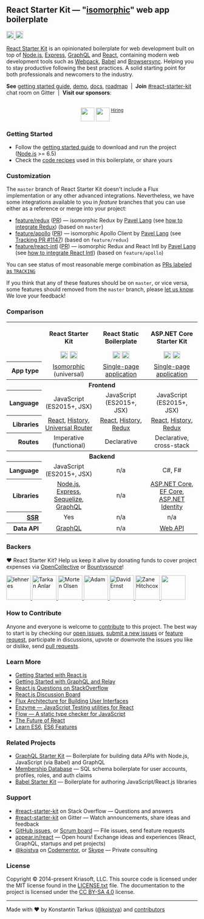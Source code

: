 ## React Starter Kit — "[isomorphic](http://nerds.airbnb.com/isomorphic-javascript-future-web-apps/)" web app boilerplate &nbsp;

<a href="https://github.com/kriasoft/react-starter-kit/stargazers">

<img src="https://img.shields.io/github/stars/kriasoft/react-starter-kit.svg?style=social&label=Star&maxAge=3600" height="20">

</a>

<a href="https://twitter.com/ReactStarter">

<img src="https://img.shields.io/twitter/follow/ReactStarter.svg?style=social&label=Follow&maxAge=3600" height="20">

</a>

[React Starter Kit](https://www.reactstarterkit.com) is an opinionated
boilerplate for web development built on top of [Node.js](https://nodejs.org/),
[Express](http://expressjs.com/), [GraphQL](http://graphql.org/) and
[React](https://facebook.github.io/react/), containing modern web development
tools such as [Webpack](http://webpack.github.io/), [Babel](http://babeljs.io/)
and [Browsersync](http://www.browsersync.io/). Helping you to stay productive
following the best practices. A solid starting point for both professionals and
newcomers to the industry.

**See** [getting started guide](./docs/getting-started.md), [demo][demo],
[docs](https://github.com/kriasoft/react-starter-kit/tree/master/docs),
[roadmap](https://github.com/kriasoft/react-starter-kit/projects/1)
&nbsp;|&nbsp; **Join** [#react-starter-kit][chat] chat room on Gitter
&nbsp;|&nbsp; **Visit our sponsors**:<br><br>

<p align="center" align="top">
  <a href="https://rollbar.com/?utm_source=reactstartkit(github)&amp;utm_medium=link&amp;utm_campaign=reactstartkit(github)"><img src="https://koistya.github.io/files/rollbar-362x72.png" height="36" align="top" /></a>
  <a href="https://x-team.com/hire-react-developers/?utm_source=reactstarterkit&amp;utm_medium=github-link&amp;utm_campaign=reactstarterkit-june"><img src="https://koistya.github.io/files/xteam-255x72.png" height="36" align="top" /></a>
  <sup><a href="https://x-team.com/join/?utm_source=reactstarterkit&utm_medium=github-link&utm_campaign=reactstarterkit-june">Hiring</a></sup>
</p>

### Getting Started

* Follow the [getting started guide](./docs/getting-started.md) to download and
  run the project ([Node.js](https://nodejs.org/) >= 6.5)
* Check the [code recipes](./docs/recipes) used in this boilerplate, or share
  yours

### Customization

The `master` branch of React Starter Kit doesn't include a Flux implementation
or any other advanced integrations. Nevertheless, we have some integrations
available to you in _feature_ branches that you can use either as a reference or
merge into your project:

* [feature/redux](https://github.com/kriasoft/react-starter-kit/tree/feature/redux)
  ([PR](https://github.com/kriasoft/react-starter-kit/pull/1084)) — isomorphic
  Redux by [Pavel Lang](https://github.com/langpavel) (see
  [how to integrate Redux](./docs/recipes/how-to-integrate-redux.md)) (based on
  `master`)
* [feature/apollo](https://github.com/kriasoft/react-starter-kit/tree/feature/apollo)
  ([PR](https://github.com/kriasoft/react-starter-kit/pull/1147)) — isomorphic
  Apollo Client by [Pavel Lang](https://github.com/langpavel) (see
  [Tracking PR #1147](https://github.com/kriasoft/react-starter-kit/pull/1147))
  (based on `feature/redux`)
* [feature/react-intl](https://github.com/kriasoft/react-starter-kit/tree/feature/react-intl)
  ([PR](https://github.com/kriasoft/react-starter-kit/pull/1135)) — isomorphic
  Redux and React Intl by [Pavel Lang](https://github.com/langpavel) (see
  [how to integrate React Intl](./docs/recipes/how-to-integrate-react-intl.md))
  (based on `feature/apollo`)

You can see status of most reasonable merge combination as
[PRs labeled as `TRACKING`](https://github.com/kriasoft/react-starter-kit/labels/TRACKING)

If you think that any of these features should be on `master`, or vice versa,
some features should removed from the `master` branch, please
[let us know](https://gitter.im/kriasoft/react-starter-kit). We love your
feedback!

### Comparison

<table width="100%">
  <tr>
    <th>&nbsp;</th>
    <th>
      <p>React Starter Kit</p>
      <a href="https://github.com/kriasoft/react-starter-kit"><img src="https://img.shields.io/github/stars/kriasoft/react-starter-kit.svg?style=social&label=~react-starter-kit" height="20"></a>
      <a href="https://twitter.com/ReactStarter"><img src="https://img.shields.io/twitter/follow/ReactStarter.svg?style=social&label=@ReactStarter" height="20"></a>
    </th>
    <th>
      <p>React Static Boilerplate</p>
      <a href="https://github.com/kriasoft/react-static-boilerplate"><img src="https://img.shields.io/github/stars/kriasoft/react-static-boilerplate.svg?style=social&label=~react-static-boilerplate" height="20"></a>
      <a href="https://twitter.com/ReactStatic"><img src="https://img.shields.io/twitter/follow/ReactStatic.svg?style=social&label=@ReactStatic" height="20"></a>
    </th>
    <th>
      <p>ASP.NET Core Starter Kit</p>
      <a href="https://github.com/kriasoft/aspnet-starter-kit"><img src="https://img.shields.io/github/stars/kriasoft/aspnet-starter-kit.svg?style=social&label=~aspnet-starter-kit" height="20"></a>
      <a href="https://twitter.com/dotnetreact"><img src="https://img.shields.io/twitter/follow/dotnetreact.svg?style=social&label=@dotnetreact" height="20"></a>
    </th>
  <tr>
  <tr>
    <th align="right">App type</th>
    <td align="center"><a href="http://nerds.airbnb.com/isomorphic-javascript-future-web-apps/">Isomorphic</a> (universal)</td>
    <td align="center"><a href="https://en.wikipedia.org/wiki/Single-page_application">Single-page application</a></td>
    <td align="center"><a href="https://en.wikipedia.org/wiki/Single-page_application">Single-page application</a></td>
  </tr>
  <tr>
    <th colspan="4">Frontend</th>
  <tr>
  <tr>
    <th align="right">Language</th>
    <td align="center">JavaScript (ES2015+, JSX)</td>
    <td align="center">JavaScript (ES2015+, JSX)</td>
    <td align="center">JavaScript (ES2015+, JSX)</td>
  </tr>
  <tr>
    <th align="right">Libraries</th>
    <td align="center">
      <a href="https://github.com/facebook/react">React</a>,
      <a href="https://github.com/ReactJSTraining/history">History</a>,
      <a href="https://github.com/kriasoft/universal-router">Universal Router</a>
    </td>
    <td align="center">
      <a href="https://github.com/facebook/react">React</a>,
      <a href="https://github.com/ReactJSTraining/history">History</a>,
      <a href="https://github.com/reactjs/redux">Redux</a>
    </td>
    <td align="center">
      <a href="https://github.com/facebook/react">React</a>,
      <a href="https://github.com/ReactJSTraining/history">History</a>,
      <a href="https://github.com/reactjs/redux">Redux</a>
    </td>
  </tr>
  <tr>
    <th align="right">Routes</th>
    <td align="center">Imperative (functional)</td>
    <td align="center">Declarative</td>
    <td align="center">Declarative, cross-stack</td>
  </tr>
  <tr>
    <th colspan="4">Backend</th>
  <tr>
  <tr>
    <th align="right">Language</th>
    <td align="center">JavaScript (ES2015+, JSX)</td>
    <td align="center">n/a</td>
    <td align="center">C#, F#</td>
  </tr>
  <tr>
    <th align="right">Libraries</th>
    <td align="center">
      <a href="https://nodejs.org">Node.js</a>,
      <a href="http://expressjs.com/">Express</a>,
      <a href="http://docs.sequelizejs.com/en/latest/">Sequelize</a>,<br>
      <a href="https://github.com/graphql/graphql-js">GraphQL</a></td>
    <td align="center">n/a</td>
    <td align="center">
      <a href="https://docs.asp.net/en/latest/">ASP.NET Core</a>,
      <a href="https://ef.readthedocs.io/en/latest/">EF Core</a>,<br>
      <a href="https://docs.asp.net/en/latest/security/authentication/identity.html">ASP.NET Identity</a>
    </td>
  </tr>
  <tr>
    <th align="right"><a href="https://www.quora.com/What-are-the-tradeoffs-of-client-side-rendering-vs-server-side-rendering">SSR</a></th>
    <td align="center">Yes</td>
    <td align="center">n/a</td>
    <td align="center">n/a</td>
  </tr>
  <tr>
    <th align="right">Data API</th>
    <td align="center"><a href="http://graphql.org/">GraphQL</a></td>
    <td align="center">n/a</td>
    <td align="center"><a href="https://docs.asp.net/en/latest/tutorials/first-web-api.html">Web API</a></td>
  </tr>
</table>

### Backers

♥ React Starter Kit? Help us keep it alive by donating funds to cover project
expenses via [OpenCollective](https://opencollective.com/react-starter-kit) or
[Bountysource](https://salt.bountysource.com/teams/react-starter-kit)!

<a href="http://www.nekst.me/" target="_blank" title="lehneres">
  <img src="https://github.com/lehneres.png?size=64" width="64" height="64" alt="lehneres">
</a>
<a href="http://www.vidpanel.com/" target="_blank" title="Tarkan Anlar">
  <img src="https://github.com/tarkanlar.png?size=64" width="64" height="64" alt="Tarkan Anlar">
</a>
<a href="https://morten.olsen.io/" target="_blank" title="Morten Olsen">
  <img src="https://github.com/mortenolsendk.png?size=64" width="64" height="64" alt="Morten Olsen">
</a>
<a href="https://twitter.com/adamthomann" target="_blank" title="Adam">
  <img src="https://github.com/athomann.png?size=64" width="64" height="64" alt="Adam">
</a>
<a href="http://dsernst.com/" target="_blank" title="David Ernst">
  <img src="https://github.com/dsernst.png?size=64" width="64" height="64" alt="David Ernst">
</a>
<a href="http://zanehitchcox.com/" target="_blank" title="Zane Hitchcox">
  <img src="https://github.com/zwhitchcox.png?size=64" width="64" height="64" alt="Zane Hitchcox">
</a>
<a href="https://opencollective.com/react-starter-kit" target="_blank">
  <img src="https://opencollective.com/static/images/become_backer.svg" width="64" height="64" alt="">
</a>

### How to Contribute

Anyone and everyone is welcome to [contribute](CONTRIBUTING.md) to this project.
The best way to start is by checking our
[open issues](https://github.com/kriasoft/react-starter-kit/issues),
[submit a new issues](https://github.com/kriasoft/react-starter-kit/issues/new?labels=bug)
or
[feature request](https://github.com/kriasoft/react-starter-kit/issues/new?labels=enhancement),
participate in discussions, upvote or downvote the issues you like or dislike,
send [pull requests](CONTRIBUTING.md#pull-requests).

### Learn More

* [Getting Started with React.js](http://facebook.github.io/react/)
* [Getting Started with GraphQL and Relay](https://quip.com/oLxzA1gTsJsE)
* [React.js Questions on StackOverflow](http://stackoverflow.com/questions/tagged/reactjs)
* [React.js Discussion Board](https://discuss.reactjs.org/)
* [Flux Architecture for Building User Interfaces](http://facebook.github.io/flux/)
* [Enzyme — JavaScript Testing utilities for React](http://airbnb.io/enzyme/)
* [Flow — A static type checker for JavaScript](http://flowtype.org/)
* [The Future of React](https://github.com/reactjs/react-future)
* [Learn ES6](https://babeljs.io/docs/learn-es6/),
  [ES6 Features](https://github.com/lukehoban/es6features#readme)

### Related Projects

* [GraphQL Starter Kit](https://github.com/kriasoft/graphql-starter-kit) —
  Boilerplate for building data APIs with Node.js, JavaScript (via Babel) and
  GraphQL
* [Membership Database](https://github.com/membership/membership.db) — SQL
  schema boilerplate for user accounts, profiles, roles, and auth claims
* [Babel Starter Kit](https://github.com/kriasoft/babel-starter-kit) —
  Boilerplate for authoring JavaScript/React.js libraries

### Support

* [#react-starter-kit](http://stackoverflow.com/questions/tagged/react-starter-kit)
  on Stack Overflow — Questions and answers
* [#react-starter-kit](https://gitter.im/kriasoft/react-starter-kit) on Gitter —
  Watch announcements, share ideas and feedback
* [GitHub issues](https://github.com/kriasoft/react-starter-kit/issues), or
  [Scrum board](https://waffle.io/kriasoft/react-starter-kit) — File issues,
  send feature requests
* [appear.in/react](https://appear.in/react) — Open hours! Exchange ideas and
  experiences (React, GraphQL, startups and pet projects)
* [@koistya](https://twitter.com/koistya) on
  [Codementor](https://www.codementor.io/koistya), or
  [Skype](http://hatscripts.com/addskype?koistya) — Private consulting

### License

Copyright © 2014-present Kriasoft, LLC. This source code is licensed under the
MIT license found in the
[LICENSE.txt](https://github.com/kriasoft/react-starter-kit/blob/master/LICENSE.txt)
file. The documentation to the project is licensed under the
[CC BY-SA 4.0](http://creativecommons.org/licenses/by-sa/4.0/) license.

---

Made with ♥ by Konstantin Tarkus ([@koistya](https://twitter.com/koistya)) and
[contributors](https://github.com/kriasoft/react-starter-kit/graphs/contributors)

[rsk]: https://www.reactstarterkit.com
[demo]: http://demo.reactstarterkit.com
[node]: https://nodejs.org
[chat]: https://gitter.im/kriasoft/react-starter-kit
